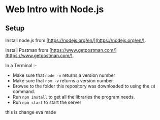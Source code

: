 # Web Intro with Node.js

## Setup

Install node.js from [https://nodejs.org/en/](https://nodejs.org/en/).

Install Postman from [https://www.getpostman.com/](https://www.getpostman.com/).

In a Terminal :-
* Make sure that `node -v` returns a version number
* Make sure that `npm -v` returns a version number
* Browse to the folder this repository was downloaded to using the `cd` command.
* Run `npm install` to get all the libraries the program needs.
* Run `npm start` to start the server


this is change eva made
